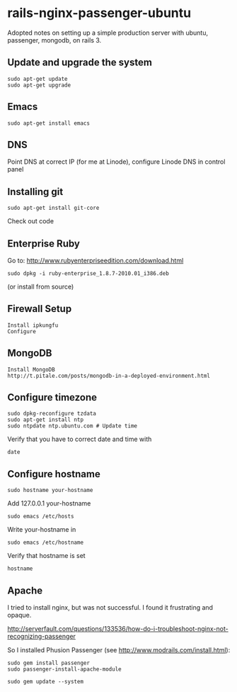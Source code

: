 rails-nginx-passenger-ubuntu
============================

Adopted notes on setting up a simple production server with ubuntu,
passenger, mongodb, on rails 3.

Update and upgrade the system
-------------------------------

    sudo apt-get update
    sudo apt-get upgrade

Emacs
-----

    sudo apt-get install emacs

DNS
---

Point DNS at correct IP (for me at Linode), configure Linode DNS in control panel

Installing git
----------------

    sudo apt-get install git-core

Check out code

Enterprise Ruby
---

Go to:
http://www.rubyenterpriseedition.com/download.html

    sudo dpkg -i ruby-enterprise_1.8.7-2010.01_i386.deb

(or install from source)


Firewall Setup
--------------

    Install ipkungfu
    Configure

MongoDB
-------

    Install MongoDB 
    http://t.pitale.com/posts/mongodb-in-a-deployed-environment.html

Configure timezone
-------------------

    sudo dpkg-reconfigure tzdata
    sudo apt-get install ntp
    sudo ntpdate ntp.ubuntu.com # Update time
    
Verify that you have to correct date and time with

    date

Configure hostname
-------------------

    sudo hostname your-hostname

Add 127.0.0.1 your-hostname

    sudo emacs /etc/hosts
    
Write your-hostname in 
    
    sudo emacs /etc/hostname
    
Verify that hostname is set
    
    hostname

Apache 
-------

I tried to install nginx, but was not successful. I found it frustrating and opaque. 

http://serverfault.com/questions/133536/how-do-i-troubleshoot-nginx-not-recognizing-passenger

So I installed Phusion Passenger (see http://www.modrails.com/install.html):

    sudo gem install passenger
    sudo passenger-install-apache-module

    sudo gem update --system

